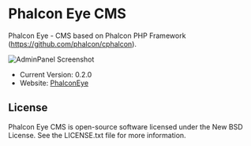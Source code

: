 Phalcon Eye CMS
=====================

Phalcon Eye - CMS based on Phalcon PHP Framework (https://github.com/phalcon/cphalcon).

![AdminPanel Screenshot](https://raw.github.com/lantian/PhalconEye/master/gitdata/screenshot1.png)

* Current Version: 0.2.0
* Website: [PhalconEye](http://phalconeye.dynns.com/)

License
-------
Phalcon Eye CMS is open-source software licensed under the New BSD License. See the LICENSE.txt file for more information.
